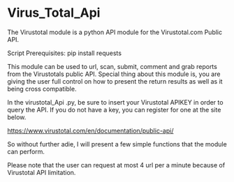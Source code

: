 # Virus_Total_Api
The Virustotal module is a python API module for the Virustotal.com Public API.

Script Prerequisites: 
pip install requests

This module can be used to url, scan, submit, comment and grab reports from the Virustotals public API. Special thing about this module is, you are giving the user full control on how to present the return results as well as it being cross compatible.

In the virustotal_Api .py, be sure to insert your Virustotal APIKEY in order to query the API. If you do not have a key, you can register for one at the site below.

https://www.virustotal.com/en/documentation/public-api/

So without further adie, I will present a few simple functions that the module can perform.

Please note that the user can request at most 4 url per a minute because of Virustotal API limitation.
